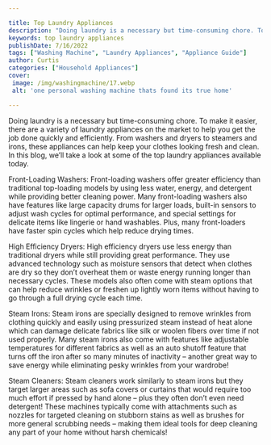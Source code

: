 ```yaml
---

title: Top Laundry Appliances
description: "Doing laundry is a necessary but time-consuming chore. To make it easier, there are a variety of laundry appliances on the market ...find out now"
keywords: top laundry appliances
publishDate: 7/16/2022
tags: ["Washing Machine", "Laundry Appliances", "Appliance Guide"]
author: Curtis
categories: ["Household Appliances"]
cover: 
 image: /img/washingmachine/17.webp
 alt: 'one personal washing machine thats found its true home'

---
```


Doing laundry is a necessary but time-consuming chore. To make it easier, there are a variety of laundry appliances on the market to help you get the job done quickly and efficiently. From washers and dryers to steamers and irons, these appliances can help keep your clothes looking fresh and clean. In this blog, we’ll take a look at some of the top laundry appliances available today. 

Front-Loading Washers: Front-loading washers offer greater efficiency than traditional top-loading models by using less water, energy, and detergent while providing better cleaning power. Many front-loading washers also have features like large capacity drums for larger loads, built-in sensors to adjust wash cycles for optimal performance, and special settings for delicate items like lingerie or hand washables. Plus, many front-loaders have faster spin cycles which help reduce drying times. 

High Efficiency Dryers: High efficiency dryers use less energy than traditional dryers while still providing great performance. They use advanced technology such as moisture sensors that detect when clothes are dry so they don’t overheat them or waste energy running longer than necessary cycles. These models also often come with steam options that can help reduce wrinkles or freshen up lightly worn items without having to go through a full drying cycle each time. 

Steam Irons: Steam irons are specially designed to remove wrinkles from clothing quickly and easily using pressurized steam instead of heat alone which can damage delicate fabrics like silk or woolen fibers over time if not used properly. Many steam irons also come with features like adjustable temperatures for different fabrics as well as an auto shutoff feature that turns off the iron after so many minutes of inactivity – another great way to save energy while eliminating pesky wrinkles from your wardrobe! 

Steam Cleaners: Steam cleaners work similarly to steam irons but they target larger areas such as sofa covers or curtains that would require too much effort if pressed by hand alone – plus they often don’t even need detergent! These machines typically come with attachments such as nozzles for targeted cleaning on stubborn stains as well as brushes for more general scrubbing needs – making them ideal tools for deep cleaning any part of your home without harsh chemicals!
